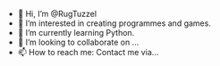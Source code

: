 - 👋 Hi, I’m @RugTuzzel
- 👀 I’m interested in creating programmes and games.
- 🌱 I’m currently learning Python.
- 💞️ I’m looking to collaborate on ...
- 📫 How to reach me: Contact me via...

<!---
RugTuzzel/RugTuzzel is a ✨ special ✨ repository because its `README.md` (this file) appears on your GitHub profile.
You can click the Preview link to take a look at your changes.
--->
